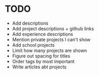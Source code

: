 # TODO

- Add descriptions
- Add project descriptions + github links
- Add experience descriptions
- Mention private projects I can't show
- Add school projects
- Limit how many projects are shown
- Figure out spacing for titles
- Order tags by most important
- Write articles abt projects
